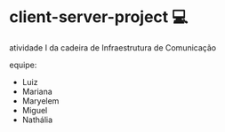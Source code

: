 # client-server-project :computer:

atividade I da cadeira de Infraestrutura de Comunicação

equipe:
- Luiz 
- Mariana
- Maryelem
- Miguel
- Nathália 
